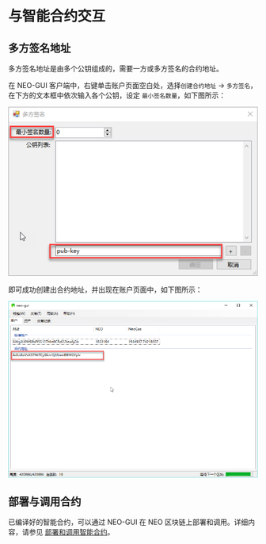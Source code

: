 # 与智能合约交互

## 多方签名地址

多方签名地址是由多个公钥组成的，需要一方或多方签名的合约地址。   

在 NEO-GUI 客户端中，右键单击账户页面空白处，选择`创建合约地址` -> `多方签名`，在下方的文本框中依次输入各个公钥，设定 `最小签名数量`，如下图所示：    

![](../assets/B5.png)

即可成功创建出合约地址，并出现在账户页面中，如下图所示：    

![](../assets/B6.png)

## 部署与调用合约

已编译好的智能合约，可以通过 NEO-GUI 在 NEO 区块链上部署和调用。详细内容，请参见 [部署和调用智能合约](/sc/quickstart/deploy-invoke.md)。